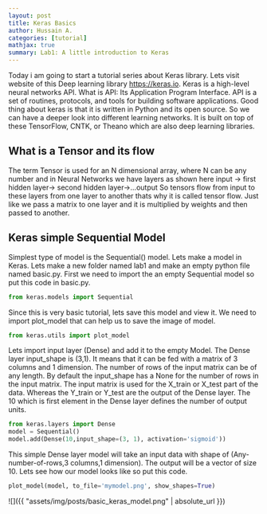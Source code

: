 ```yaml
---
layout: post
title: Keras Basics
author: Hussain A.
categories: [tutorial]
mathjax: true
summary: Lab1: A little introduction to Keras
---
```





Today i am going to start a tutorial series about Keras library. Lets visit website of this Deep learning library https://keras.io. Keras is a high-level neural networks API. What is API: Its Application Program Interface. API is a set of routines, protocols, and tools for building software applications. Good thing about keras is that it is written in Python and its open source. So we can have a deeper look into different learning networks. It is built on top of these TensorFlow, CNTK, or Theano which are also deep learning libraries. 


## What is a Tensor and its flow

The term Tensor is used for an N dimensional array, where N can be any number and in Neural Networks we have layers as shown here
input -> first hidden layer-> second hidden layer->...output
So tensors flow from input to these layers from one layer to another thats why it is called tensor flow. Just like we pass a matrix to one layer and it is multiplied by weights and then passed to another.
 

## Keras simple Sequential Model

Simplest type of model is the Sequential() model. Lets make a model in Keras. Lets make a new folder named lab1 and make an empty python file named basic.py. First we need to import the an empty Sequential model so put this code in basic.py.
```python
from keras.models import Sequential
```
Since this is very basic tutorial, lets save this model and view it. We need to import plot_model that can help us to save the image of model. 
```python
from keras.utils import plot_model
```
Lets import input layer (Dense) and add it to the empty Model. The Dense layer input_shape is (3,1). It means that it can be fed with a matrix of 3 columns and 1 dimension. The number of rows of the input matrix can be of any length. By default the input_shape has a None for the number of rows in the input matrix. The input matrix is used for the X_train or X_test part of the data. Whereas the Y_train or Y_test are the output of the Dense layer. The 10 which is first element in the Dense layer defines the number of output units.

```python
from keras.layers import Dense
model = Sequential()
model.add(Dense(10,input_shape=(3, 1), activation='sigmoid'))
```
This simple Dense layer model will take an input data with shape of (Any-number-of-rows,3 columns,1 dimension). The output will be a vector of size 10. Lets see how our model looks like so put this code. 

```python
plot_model(model, to_file='mymodel.png', show_shapes=True)
```
![]({{ "assets/img/posts/basic_keras_model.png" | absolute_url }})


